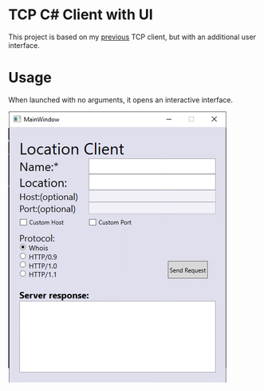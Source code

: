 # TCP C# Client with UI
This project is based on my [previous](https://github.com/geriszter/location.git) TCP client, but with an additional user interface.

# Usage
When launched with no arguments, it opens an interactive interface.

![Example](fig1.png)
